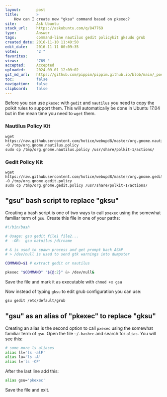 ```yaml
---
layout:       post
title:        >
    How can I create new "gksu" command based on pkexec?
site:         Ask Ubuntu
stack_url:    https://askubuntu.com/q/847769
type:         Answer
tags:         command-line nautilus gedit policykit gksudo grub
created_date: 2016-11-10 11:49:50
edit_date:    2016-11-11 00:09:35
votes:        "2 "
favorites:    
views:        "769 "
accepted:     Accepted
uploaded:     2024-09-01 12:09:02
git_md_url:   https://github.com/pippim/pippim.github.io/blob/main/_posts/2016/2016-11-10-How-can-I-create-new-_gksu_-command-based-on-pkexec_.md
toc:          false
navigation:   false
clipboard:    false
---
```


Before you can use `pkexec` with `gedit` and `nautilus` you need to copy the polkit rules to support them. This will automatically be done in Ubuntu 17.04 but in the mean time you need to `wget` them.

### Nautilus Policy Kit

``` 
wget https://raw.githubusercontent.com/hotice/webupd8/master/org.gnome.nautilus.policy -O /tmp/org.gnome.nautilus.policy
sudo cp /tmp/org.gnome.nautilus.policy /usr/share/polkit-1/actions/
```

### Gedit Policy Kit

``` 
wget https://raw.githubusercontent.com/hotice/webupd8/master/org.gnome.gedit.policy -O /tmp/org.gnome.gedit.policy
sudo cp /tmp/org.gnome.gedit.policy /usr/share/polkit-1/actions/
```

## "gsu" bash script to replace "gksu"

Creating a bash script is one of two ways to call `pxexec` using the somewhat familiar term of `gsu`. Create this file in one of your paths:



``` bash
#!/bin/bash

# Usage: gsu gedit file1 file2...
#  -OR-  gsu natuilus /dirname

# & is used to spawn process and get prompt back ASAP
# > /dev/null is used to send gtk warnings into dumpster

COMMAND=$1 # extract gedit or nautilus

pkexec "$COMMAND" "${@:2}" &> /dev/null&
```

Save the file and mark it as executable with `chmod +x gsu`

Now instead of typing `gksu` to edit grub configuration you can use:

``` bash
gsu gedit /etc/default/grub
```

## "gsu" as an alias of "pkexec" to replace "gksu"

Creating an alias is the second option to call `pxexec` using the somewhat familiar term of `gsu`. Open the file `~/.bashrc` and search for `alias`. You will see this:

``` bash
# some more ls aliases
alias ll='ls -alF'
alias la='ls -A'
alias l='ls -CF'
```

After the last line add this:

``` bash
alias gsu='pkexec'
```

Save the file and exit.

